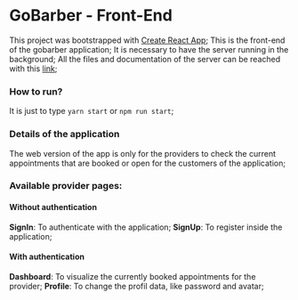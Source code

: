 # GoBarber - Front-End
This project was bootstrapped with [Create React App](https://github.com/facebook/create-react-app);
This is the front-end of the gobarber application;
It is necessary to have the server running in the background;
All the files and documentation of the server can be reached with this [link](https://github.com/EduardoModel/gobarber);

### How to run?
It is just to type `yarn start` or `npm run start`;

### Details of the application
The web version of the app is only for the providers to check the current appointments that are
booked or open for the customers of the application;

### Available provider pages:
#### Without authentication
**SignIn**: To authenticate with the application;
**SignUp**: To register inside the application;

#### With authentication
**Dashboard**: To visualize the currently booked appointments for the provider;
**Profile**: To change the profil data, like password and avatar;

